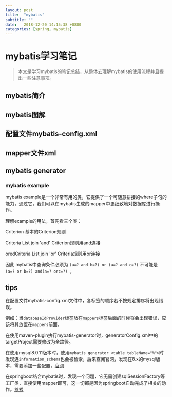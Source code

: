 ```yaml
---
layout: post
title:  "mybatis"
subtitle: ""
date:   2018-12-20 14:15:38 +0800
categories: [spring, mybatis]
---
```


# mybatis学习笔记

> 本文是学习mybatis的笔记总结，从整体去理解mybatis的使用流程并且提出一些注意事项。

## mybatis简介

## mybatis图解

## 配置文件mybatis-config.xml

## mapper文件xml

## mybatis generator

### mybatis example

mybatis example是一个非常有用的类，它提供了一个可随意拼接的where子句的能力，通过它，我们可以在mybatis生成的mapper中更细致地对数据库进行操作。

理解example的用法，首先看三个类：

Criterion 基本的Criterion规则

Criteria   List<Criterion>  join 'and' Criterion规则用and连接

oredCriteria  List<Criteria>  join 'or' Criteria规则用or连接

因此 mybatis中查询条件必须为 `(a=? and b=?) or (a=? and c=?)` 不可能是  `(a=? or b=?) and(a=? orc=?) `。 

## tips

在配置文件mybatis-config.xml文件中，各标签的顺序若不按规定排序将出现错误。

例如：当`databaseIdProvider`标签放在`mappers`标签后面的时候将会出现错误，应该将其放置在`mappers`前面。

在使用maven-plugin执行mybatis-generator时，generatorConfig.xml中的targetProject需要修改为全路径。

在使用mysql8.0.11版本时，使用`mybatis generator <table tableName="%">`时发现连`information_schema`也会被检索，后来查阅官网，发现在8.x的mysql版本，需要添加一些配置，[官网](http://www.mybatis.org/generator/usage/mysql.html)



在springboot结合mybatis时，发现一个问题，它无需创建sqlSessionFactory等工厂类，直接使用mapper即可，这一切都是因为springboot自动完成了相关的动作。[参考](http://www.ityouknow.com/springboot/2016/11/06/spring-boo-mybatis.html)

